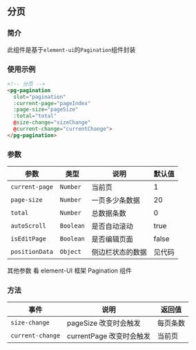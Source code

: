 ## 分页
### 简介
此组件是基于`element-ui`的`Pagination`组件封装

### 使用示例
```html
<!-- 分页 -->
<pg-pagination
  slot="pagination"
  :current-page="pageIndex"
  :page-size="pageSize"
  :total="total"
  @size-change="sizeChange"
  @current-change="currentChange">
</pg-pagination>
```

### 参数
参数 | 类型 | 说明 |默认值 |
---|---|---|---|
`current-page` | `Number`| 当前页  | 1|
`page-size` | `Number` | 一页多少条数据    | 20 |
`total`| `Number` | 总数据条数 | 0 |
`autoScroll`| `Boolean` | 是否自动滚动|true |
`isEditPage`| `Boolean` | 是否编辑页面|false |
`positionData`| `Object` | 侧边栏状态的数据 |见代码 |

其他参数 看 element-UI 框架 Pagination 组件

### 方法
事件 | 说明 |返回值 |
---|---|---|
`size-change` | pageSize 改变时会触发  | 每页条数|
`current-change`  | currentPage 改变时会触发 | 当前页 |